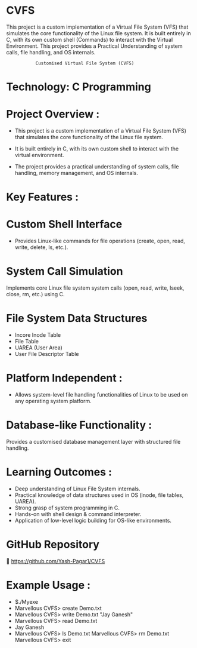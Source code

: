 # CVFS
This project is a custom implementation of a Virtual File System (VFS) that simulates the core functionality of the Linux file system. It is built entirely in C, with its own custom shell (Commands) to interact with the Virtual Environment. This project provides a Practical Understanding of system calls, file handling, and OS internals.

               Customised Virtual File System (CVFS)
               
# Technology: C Programming

# Project Overview :

- This project is a custom implementation of a Virtual File System (VFS) that simulates the core functionality of the Linux file system.

-   It is built entirely in C, with its own custom shell to interact with the virtual environment.

-  The project provides a practical understanding of system calls, file handling, memory management, and OS internals.

# Key Features :

# Custom Shell Interface
 - Provides Linux-like commands for file operations (create, open, read, write, delete, ls, etc.).
   
# System Call Simulation
Implements core Linux file system system calls (open, read, write, lseek, close, rm, etc.) using C.

# File System Data Structures
- Incore Inode Table
- File Table
- UAREA (User Area)
- User File Descriptor Table
  
# Platform Independent :
- Allows system-level file handling functionalities of Linux to be used on any operating system platform.

# Database-like Functionality :
Provides a customised database management layer with structured file handling.

 # Learning Outcomes :
 
- Deep understanding of Linux File System internals.
- Practical knowledge of data structures used in OS (inode, file tables, UAREA).
- Strong grasp of system programming in C.
- Hands-on with shell design & command interpreter.
- Application of low-level logic building for OS-like environments.

# GitHub Repository
🔗 https://github.com/Yash-Pagar1/CVFS

# Example Usage : 

- $./Myexe
- Marvellous CVFS> create Demo.txt
- Marvellous CVFS> write Demo.txt "Jay Ganesh"
- Marvellous CVFS> read Demo.txt
- Jay Ganesh
- Marvellous CVFS> ls
Demo.txt
Marvellous CVFS> rm Demo.txt
Marvellous CVFS> exit


